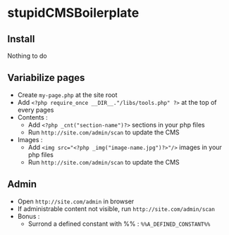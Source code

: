 stupidCMSBoilerplate
====================

Install
-------
Nothing to do

Variabilize pages
-----------------
- Create `my-page.php` at the site root
- Add `<?php require_once __DIR__."/libs/tools.php" ?>` at the top of every pages
- Contents : 
	- Add `<?php _cnt("section-name")?>` sections in your php files
	- Run `http://site.com/admin/scan` to update the CMS
- Images : 
	- Add `<img src="<?php _img("image-name.jpg")?>"/>` images in your php files
	- Run `http://site.com/admin/scan` to update the CMS

Admin
-----
- Open `http://site.com/admin` in browser
- If administrable content not visible, run `http://site.com/admin/scan`
- Bonus : 
	- Surrond a defined constant with %% : `%%A_DEFINED_CONSTANT%%`